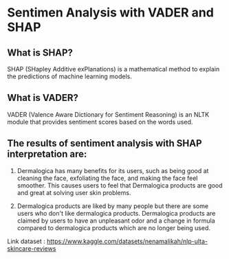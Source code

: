 # **Sentimen Analysis with VADER and SHAP**

## What is SHAP?
SHAP (SHapley Additive exPlanations) is a mathematical method to explain the predictions of machine learning models. 

## What is VADER?
VADER (Valence Aware Dictionary for Sentiment Reasoning) is an NLTK module that provides sentiment scores based on the words used.

## The results of sentiment analysis with SHAP interpretation are:
1. Dermalogica has many benefits for its users, such as being good at cleaning the face, exfoliating the face, and making the face feel smoother. This causes users to feel that Dermalogica products are good and great at solving user skin problems.

2. Dermalogica products are liked by many people but there are some users who don't like dermalogica products. Dermalogica products are claimed by users to have an unpleasant odor and a change in formula compared to dermalogica products which are no longer being used.




Link dataset : https://www.kaggle.com/datasets/nenamalikah/nlp-ulta-skincare-reviews
